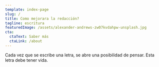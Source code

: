 ```yaml
---
template: index-page
slug: /
title: Como mejorara la redacción?
tagline: escritura
featuredImage: /assets/alexander-andrews-zw07kvdahpw-unsplash.jpg
cta:
  ctaText: Saber más
  ctaLink: /about
---
```

Cada vez que se escribe una letra, se abre una posibilidad de pensar. Esta letra debe tener vida.